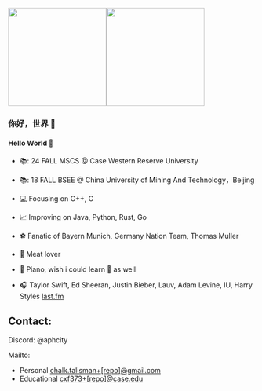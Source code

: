 <img height="200em" src="https://github-readme-stats.vercel.app/api?username=aphcity&show_icons=true&hide_border=true&&count_private=true&include_all_commits=true&theme=transparent" /><img height="200em" src="https://github-readme-stats.vercel.app/api/top-langs/?username=aphcity&exclude_repo=KNN-Image-Classification&show_icons=true&hide_border=true&layout=compact&count_private=true&langs_count=10&theme=transparent&title_color=#000000&icon_color=#007bff" />

### 你好，世界 👋

#### Hello World 👋

- 📚: 24 FALL MSCS @ Case Western Reserve University

- 📚: 18 FALL BSEE @ China University of Mining And Technology，Beijing

- 💻 Focusing on C++, C

- 📈 Improving on Java, Python, Rust, Go

- ⚽ Fanatic of Bayern Munich, Germany Nation Team, Thomas Muller

- :meat_on_bone: Meat lover

- 🎹 Piano, wish i could learn 🎸 as well

- 🎧 Taylor Swift, Ed Sheeran, Justin Bieber, Lauv, Adam Levine, IU, Harry Styles [last.fm](https://www.last.fm/user/Aphcity/)

## Contact:

Discord: @aphcity

Mailto:
- Personal [chalk.talisman+[repo]@gmail.com](mailto:chalk.talisman+ghpage@gmail.com)
- Educational [cxf373+[repo]@case.edu](mailto:cxf373+ghpage@case.edu)
